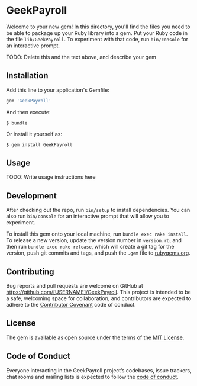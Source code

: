 # GeekPayroll

Welcome to your new gem! In this directory, you'll find the files you need to be able to package up your Ruby library into a gem. Put your Ruby code in the file `lib/GeekPayroll`. To experiment with that code, run `bin/console` for an interactive prompt.

TODO: Delete this and the text above, and describe your gem

## Installation

Add this line to your application's Gemfile:

```ruby
gem 'GeekPayroll'
```

And then execute:

    $ bundle

Or install it yourself as:

    $ gem install GeekPayroll

## Usage

TODO: Write usage instructions here

## Development

After checking out the repo, run `bin/setup` to install dependencies. You can also run `bin/console` for an interactive prompt that will allow you to experiment.

To install this gem onto your local machine, run `bundle exec rake install`. To release a new version, update the version number in `version.rb`, and then run `bundle exec rake release`, which will create a git tag for the version, push git commits and tags, and push the `.gem` file to [rubygems.org](https://rubygems.org).

## Contributing

Bug reports and pull requests are welcome on GitHub at https://github.com/[USERNAME]/GeekPayroll. This project is intended to be a safe, welcoming space for collaboration, and contributors are expected to adhere to the [Contributor Covenant](http://contributor-covenant.org) code of conduct.

## License

The gem is available as open source under the terms of the [MIT License](https://opensource.org/licenses/MIT).

## Code of Conduct

Everyone interacting in the GeekPayroll project’s codebases, issue trackers, chat rooms and mailing lists is expected to follow the [code of conduct](https://github.com/[USERNAME]/GeekPayroll/blob/master/CODE_OF_CONDUCT.md).
